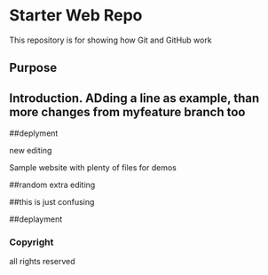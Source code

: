 # Starter Web Repo

This repository is for showing how Git and GitHub work

## Purpose
## Introduction. ADding a line as example, than more changes from myfeature branch too
##deplyment

new editing



Sample website with plenty of files for demos

##random extra editing

##this is just confusing

##deplayment

### Copyright
all rights reserved